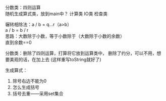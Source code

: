 分数类：四则运算    <br>
随机生成算式类，放到main中？
计算类
IO类
检查类

辗转相除法：a / b = q...r（a>b）    <br>
a / b = b / r    <br>
思路：大数除于小数，等于小数除于（大数除于小数的余数）    <br>
直到余数==0    <br>

分数类：删除了四则运算，打算将它放到运算类中，
删除了约分，可以不用，想要美观的话，在加上去
(这样重写toString就好了)   <br>

生成算式：
1. 除号右边不能为0
2. 怎么生成括号
3. 括号去重——采用set集合